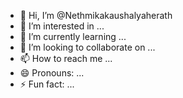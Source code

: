 - 👋 Hi, I’m @Nethmikakaushalyaherath
- 👀 I’m interested in ...
- 🌱 I’m currently learning ...
- 💞️ I’m looking to collaborate on ...
- 📫 How to reach me ...
- 😄 Pronouns: ...
- ⚡ Fun fact: ...

<!---
Nethmikakaushalyaherath/Nethmikakaushalyaherath is a ✨ special ✨ repository because its `README.md` (this file) appears on your GitHub profile.
You can click the Preview link to take a look at your changes.
--->

